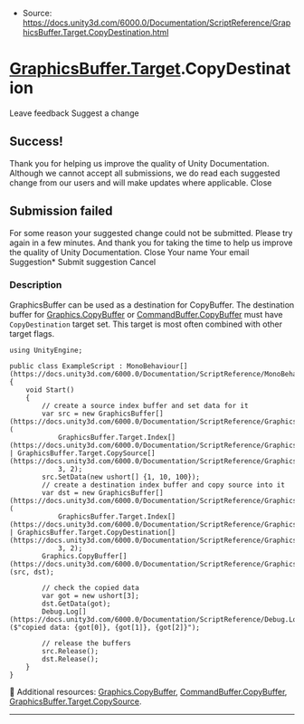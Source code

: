 * Source: https://docs.unity3d.com/6000.0/Documentation/ScriptReference/GraphicsBuffer.Target.CopyDestination.html

#  [GraphicsBuffer.Target](https://docs.unity3d.com/6000.0/Documentation/ScriptReference/GraphicsBuffer.Target.html).CopyDestination
Leave feedback
Suggest a change
## Success!
Thank you for helping us improve the quality of Unity Documentation. Although we cannot accept all submissions, we do read each suggested change from our users and will make updates where applicable.
Close
## Submission failed
For some reason your suggested change could not be submitted. Please <a>try again</a> in a few minutes. And thank you for taking the time to help us improve the quality of Unity Documentation.
Close
Your name Your email Suggestion* Submit suggestion
Cancel
### Description
GraphicsBuffer can be used as a destination for CopyBuffer.
The destination buffer for [Graphics.CopyBuffer](https://docs.unity3d.com/6000.0/Documentation/ScriptReference/Graphics.CopyBuffer.html) or [CommandBuffer.CopyBuffer](https://docs.unity3d.com/6000.0/Documentation/ScriptReference/Rendering.CommandBuffer.CopyBuffer.html) must have `CopyDestination` target set. This target is most often combined with other target flags.
```
using UnityEngine;  
  
public class ExampleScript : MonoBehaviour[](https://docs.unity3d.com/6000.0/Documentation/ScriptReference/MonoBehaviour.html)
{
    void Start()
    {
        // create a source index buffer and set data for it
        var src = new GraphicsBuffer[](https://docs.unity3d.com/6000.0/Documentation/ScriptReference/GraphicsBuffer.html)(
            GraphicsBuffer.Target.Index[](https://docs.unity3d.com/6000.0/Documentation/ScriptReference/GraphicsBuffer.Target.Index.html) | GraphicsBuffer.Target.CopySource[](https://docs.unity3d.com/6000.0/Documentation/ScriptReference/GraphicsBuffer.Target.CopySource.html),
            3, 2);
        src.SetData(new ushort[] {1, 10, 100});
        // create a destination index buffer and copy source into it
        var dst = new GraphicsBuffer[](https://docs.unity3d.com/6000.0/Documentation/ScriptReference/GraphicsBuffer.html)(
            GraphicsBuffer.Target.Index[](https://docs.unity3d.com/6000.0/Documentation/ScriptReference/GraphicsBuffer.Target.Index.html) | GraphicsBuffer.Target.CopyDestination[](https://docs.unity3d.com/6000.0/Documentation/ScriptReference/GraphicsBuffer.Target.CopyDestination.html),
            3, 2);
        Graphics.CopyBuffer[](https://docs.unity3d.com/6000.0/Documentation/ScriptReference/Graphics.CopyBuffer.html)(src, dst);  
  
        // check the copied data
        var got = new ushort[3];
        dst.GetData(got);
        Debug.Log[](https://docs.unity3d.com/6000.0/Documentation/ScriptReference/Debug.Log.html)($"copied data: {got[0]}, {got[1]}, {got[2]}");  
  
        // release the buffers
        src.Release();
        dst.Release();
    }
}

```

Additional resources: [Graphics.CopyBuffer](https://docs.unity3d.com/6000.0/Documentation/ScriptReference/Graphics.CopyBuffer.html), [CommandBuffer.CopyBuffer](https://docs.unity3d.com/6000.0/Documentation/ScriptReference/Rendering.CommandBuffer.CopyBuffer.html), [GraphicsBuffer.Target.CopySource](https://docs.unity3d.com/6000.0/Documentation/ScriptReference/GraphicsBuffer.Target.CopySource.html).
* * *
